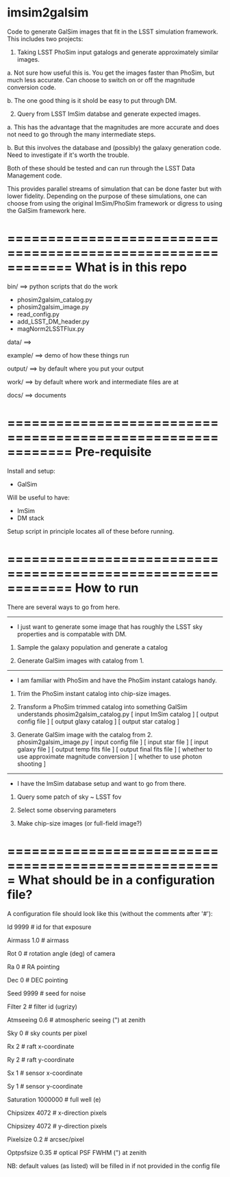 imsim2galsim
============

Code to generate GalSim images that fit in the LSST simulation framework. 
This includes two projects:

1. Taking LSST PhoSim input gatalogs and generate approximately similar images.

  a. Not sure how useful this is. You get the images faster than PhoSim, but much less accurate. Can choose to switch on or off the magnitude conversion code.

  b. The one good thing is it shold be easy to put through DM.

2. Query from LSST ImSim databse and generate expected images. 

  a. This has the advantage that the magnitudes are more accurate and does not need to go through the many intermediate steps. 

  b. But this involves the database and (possibly) the galaxy generation code. Need to investigate if it's worth the trouble.

Both of these should be tested and can run through the LSST Data Management code.

This provides parallel streams of simulation that can be done faster but with lower fidelity. Depending on the purpose of these simulations, one 
can choose from using the original ImSim/PhoSim framework or digress to using the GalSim framework here.

============================================================
What is in this repo
============================================================

bin/  ==> python scripts that do the work
- phosim2galsim_catalog.py
- phosim2galsim_image.py
- read_config.py
- add_LSST_DM_header.py
- magNorm2LSSTFlux.py

data/  ==> 

example/  ==> demo of how these things run

output/  ==> by default where you put your output

work/  ==> by default where work and intermediate files are at

docs/  ==> documents 

============================================================
Pre-requisite
============================================================

Install and setup:
- GalSim

Will be useful to have:
- ImSim
- DM stack 

Setup script in principle locates all of these before running.

============================================================
How to run
============================================================

There are several ways to go from here.

------------------------------------------------------------
* I just want to generate some image that has roughly the LSST sky 
properties and is compatable with DM.

1. Sample the galaxy population and generate a catalog

2. Generate GalSim images with catalog from 1.


------------------------------------------------------------
* I am familiar with PhoSim and have the PhoSim instant catalogs handy.

1. Trim the PhoSim instant catalog into chip-size images.

2. Transform a PhoSim trimmed catalog into something GalSim understands
   phosim2galsim_catalog.py [ input ImSim catalog ] [ output config file ] [ output glaxy catalog ] [ output star catalog ]

3. Generate GalSim image with the catalog from 2. 
   phosim2galsim_image.py [ input config file ] [ input star file ] [ input galaxy file ] [ output temp fits file ] [ output final fits file ] [ whether to use approximate magnitude conversion ] [ whether to use photon shooting ]

------------------------------------------------------------
* I have the ImSim database setup and want to go from there.

1. Query some patch of sky ~ LSST fov

2. Select some observing parameters

3. Make chip-size images (or full-field image?)



=====================================================
What should be in a configuration file?
=====================================================

A configuration file should look like this (without the comments after '#'):
 
Id             9999     # id for that exposure      

Airmass        1.0      # airmass                   

Rot            0        # rotation angle (deg) of camera

Ra             0        # RA pointing

Dec            0        # DEC pointing

Seed           9999     # seed for noise

Filter         2        # filter id (ugrizy)

Atmseeing      0.6      # atmospheric seeing (") at zenith

Sky            0        # sky counts per pixel

Rx             2        # raft x-coordinate

Ry             2        # raft y-coordinate

Sx             1        # sensor x-coordinate

Sy             1        # sensor y-coordinate 

Saturation     1000000  # full well (e)

Chipsizex      4072     # x-direction pixels

Chipsizey      4072     # y-direction pixels

Pixelsize      0.2      # arcsec/pixel

Optpsfsize     0.35     # optical PSF FWHM (") at zenith

NB: default values (as listed) will be filled in if not provided in the config file
